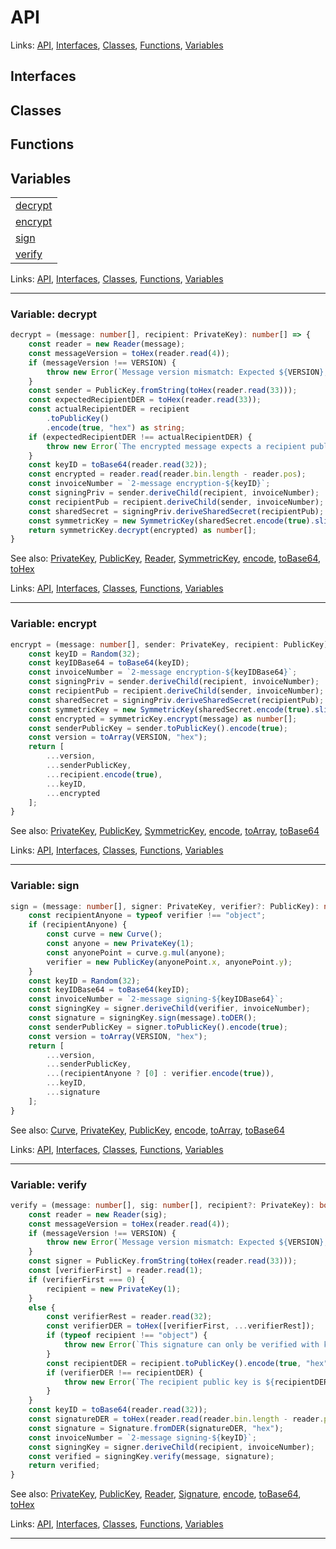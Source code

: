 # API

Links: [API](#api), [Interfaces](#interfaces), [Classes](#classes), [Functions](#functions), [Variables](#variables)

## Interfaces

## Classes

## Functions

## Variables

| |
| --- |
| [decrypt](#variable-decrypt) |
| [encrypt](#variable-encrypt) |
| [sign](#variable-sign) |
| [verify](#variable-verify) |

Links: [API](#api), [Interfaces](#interfaces), [Classes](#classes), [Functions](#functions), [Variables](#variables)

---

### Variable: decrypt

```ts
decrypt = (message: number[], recipient: PrivateKey): number[] => {
    const reader = new Reader(message);
    const messageVersion = toHex(reader.read(4));
    if (messageVersion !== VERSION) {
        throw new Error(`Message version mismatch: Expected ${VERSION}, received ${messageVersion}`);
    }
    const sender = PublicKey.fromString(toHex(reader.read(33)));
    const expectedRecipientDER = toHex(reader.read(33));
    const actualRecipientDER = recipient
        .toPublicKey()
        .encode(true, "hex") as string;
    if (expectedRecipientDER !== actualRecipientDER) {
        throw new Error(`The encrypted message expects a recipient public key of ${expectedRecipientDER}, but the provided key is ${actualRecipientDER}`);
    }
    const keyID = toBase64(reader.read(32));
    const encrypted = reader.read(reader.bin.length - reader.pos);
    const invoiceNumber = `2-message encryption-${keyID}`;
    const signingPriv = sender.deriveChild(recipient, invoiceNumber);
    const recipientPub = recipient.deriveChild(sender, invoiceNumber);
    const sharedSecret = signingPriv.deriveSharedSecret(recipientPub);
    const symmetricKey = new SymmetricKey(sharedSecret.encode(true).slice(1));
    return symmetricKey.decrypt(encrypted) as number[];
}
```

See also: [PrivateKey](./primitives.md#class-privatekey), [PublicKey](./primitives.md#class-publickey), [Reader](./primitives.md#class-reader), [SymmetricKey](./primitives.md#class-symmetrickey), [encode](./primitives.md#variable-encode), [toBase64](./primitives.md#function-tobase64), [toHex](./primitives.md#variable-tohex)

Links: [API](#api), [Interfaces](#interfaces), [Classes](#classes), [Functions](#functions), [Variables](#variables)

---
### Variable: encrypt

```ts
encrypt = (message: number[], sender: PrivateKey, recipient: PublicKey): number[] => {
    const keyID = Random(32);
    const keyIDBase64 = toBase64(keyID);
    const invoiceNumber = `2-message encryption-${keyIDBase64}`;
    const signingPriv = sender.deriveChild(recipient, invoiceNumber);
    const recipientPub = recipient.deriveChild(sender, invoiceNumber);
    const sharedSecret = signingPriv.deriveSharedSecret(recipientPub);
    const symmetricKey = new SymmetricKey(sharedSecret.encode(true).slice(1));
    const encrypted = symmetricKey.encrypt(message) as number[];
    const senderPublicKey = sender.toPublicKey().encode(true);
    const version = toArray(VERSION, "hex");
    return [
        ...version,
        ...senderPublicKey,
        ...recipient.encode(true),
        ...keyID,
        ...encrypted
    ];
}
```

See also: [PrivateKey](./primitives.md#class-privatekey), [PublicKey](./primitives.md#class-publickey), [SymmetricKey](./primitives.md#class-symmetrickey), [encode](./primitives.md#variable-encode), [toArray](./primitives.md#variable-toarray), [toBase64](./primitives.md#function-tobase64)

Links: [API](#api), [Interfaces](#interfaces), [Classes](#classes), [Functions](#functions), [Variables](#variables)

---
### Variable: sign

```ts
sign = (message: number[], signer: PrivateKey, verifier?: PublicKey): number[] => {
    const recipientAnyone = typeof verifier !== "object";
    if (recipientAnyone) {
        const curve = new Curve();
        const anyone = new PrivateKey(1);
        const anyonePoint = curve.g.mul(anyone);
        verifier = new PublicKey(anyonePoint.x, anyonePoint.y);
    }
    const keyID = Random(32);
    const keyIDBase64 = toBase64(keyID);
    const invoiceNumber = `2-message signing-${keyIDBase64}`;
    const signingKey = signer.deriveChild(verifier, invoiceNumber);
    const signature = signingKey.sign(message).toDER();
    const senderPublicKey = signer.toPublicKey().encode(true);
    const version = toArray(VERSION, "hex");
    return [
        ...version,
        ...senderPublicKey,
        ...(recipientAnyone ? [0] : verifier.encode(true)),
        ...keyID,
        ...signature
    ];
}
```

See also: [Curve](./primitives.md#class-curve), [PrivateKey](./primitives.md#class-privatekey), [PublicKey](./primitives.md#class-publickey), [encode](./primitives.md#variable-encode), [toArray](./primitives.md#variable-toarray), [toBase64](./primitives.md#function-tobase64)

Links: [API](#api), [Interfaces](#interfaces), [Classes](#classes), [Functions](#functions), [Variables](#variables)

---
### Variable: verify

```ts
verify = (message: number[], sig: number[], recipient?: PrivateKey): boolean => {
    const reader = new Reader(sig);
    const messageVersion = toHex(reader.read(4));
    if (messageVersion !== VERSION) {
        throw new Error(`Message version mismatch: Expected ${VERSION}, received ${messageVersion}`);
    }
    const signer = PublicKey.fromString(toHex(reader.read(33)));
    const [verifierFirst] = reader.read(1);
    if (verifierFirst === 0) {
        recipient = new PrivateKey(1);
    }
    else {
        const verifierRest = reader.read(32);
        const verifierDER = toHex([verifierFirst, ...verifierRest]);
        if (typeof recipient !== "object") {
            throw new Error(`This signature can only be verified with knowledge of a specific private key. The associated public key is: ${verifierDER}`);
        }
        const recipientDER = recipient.toPublicKey().encode(true, "hex") as string;
        if (verifierDER !== recipientDER) {
            throw new Error(`The recipient public key is ${recipientDER} but the signature requres the recipient to have public key ${verifierDER}`);
        }
    }
    const keyID = toBase64(reader.read(32));
    const signatureDER = toHex(reader.read(reader.bin.length - reader.pos));
    const signature = Signature.fromDER(signatureDER, "hex");
    const invoiceNumber = `2-message signing-${keyID}`;
    const signingKey = signer.deriveChild(recipient, invoiceNumber);
    const verified = signingKey.verify(message, signature);
    return verified;
}
```

See also: [PrivateKey](./primitives.md#class-privatekey), [PublicKey](./primitives.md#class-publickey), [Reader](./primitives.md#class-reader), [Signature](./primitives.md#class-signature), [encode](./primitives.md#variable-encode), [toBase64](./primitives.md#function-tobase64), [toHex](./primitives.md#variable-tohex)

Links: [API](#api), [Interfaces](#interfaces), [Classes](#classes), [Functions](#functions), [Variables](#variables)

---
